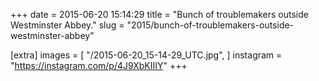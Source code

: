 +++
date = 2015-06-20 15:14:29
title = "Bunch of troublemakers outside Westminster Abbey."
slug = "2015/bunch-of-troublemakers-outside-westminster-abbey"

[extra]
images = [
    "/2015-06-20_15-14-29_UTC.jpg",
]
instagram = "https://instagram.com/p/4J9XbKIIIY"
+++

